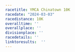 ```yaml
---
racetitle: YMCA Chinatown 10K
racedate: "2024-03-03"
racedistance: 10K
overalltime: ''
overallplace: ''
divisionplace: ''
racedetails: ''
linktoresults:  ''
---
```


